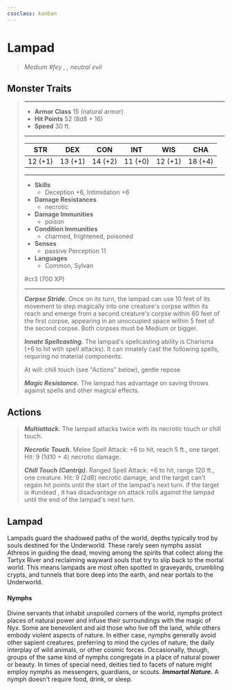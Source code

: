 ```yaml
---
cssclass: kanban
---
```


# Lampad
>*Medium #fey , , neutral evil*
## Monster Traits
>___
>- **Armor Class** 15 (natural armor)
>- **Hit Points** 52 (8d8 + 16)
>- **Speed** 30 ft.
>___
>|STR|DEX|CON|INT|WIS|CHA|
>|:---:|:---:|:---:|:---:|:---:|:---:|
>|12 (+1)|13 (+1)|14 (+2)|11 (+0)|12 (+1)|18 (+4)|
>___
>- **Skills**
>	 - Deception +6, Intimidation +6
>- **Damage Resistances**
>	 - necrotic
>- **Damage Immunities**
>	 - poison
>- **Condition Immunities**
>	 - charmed, frightened, poisoned
>- **Senses**
>	 - passive Perception 11
>- **Languages**
>	 - Common, Sylvan
>
> #cr3 (700 XP)
>___
>***Corpse Stride.*** Once on its turn, the lampad can use 10 feet of its movement to step magically into one creature's corpse within its reach and emerge from a second creature's corpse within 60 feet of the first corpse, appearing in an unoccupied space within 5 feet of the second corpse. Both corpses must be Medium or bigger.  
>
>***Innate Spellcasting.*** The lampad's spellcasting ability is Charisma (+6 to hit with spell attacks). It can innately cast the following spells, requiring no material components:  
>
>At will: chill touch (see "Actions" below), gentle repose  
>
>
>***Magic Resistance.*** The lampad has advantage on saving throws against spells and other magical effects.  
>
## Actions
>***Multiattack.*** The lampad attacks twice with its necrotic touch or chill touch.  
>
>***Necrotic Touch.*** Melee Spell Attack: +6 to hit, reach 5 ft., one target. Hit: 9 (1d10 + 4) necrotic damage.  
>
>***Chill Touch (Cantrip).*** Ranged Spell Attack: +6 to hit, range 120 ft., one creature. Hit: 9 (2d8) necrotic damage, and the target can't regain hit points until the start of the lampad's next turn. If the target is #undead , it has disadvantage on attack rolls against the lampad until the end of the lampad's next turn.
## Lampad
Lampads guard the shadowed paths of the world, depths typically trod by souls destined for the Underworld. These rarely seen nymphs assist Athreos in guiding the dead, moving among the spirits that collect along the Tartyx River and reclaiming wayward souls that try to slip back to the mortal world. This means lampads are most often spotted in graveyards, crumbling crypts, and tunnels that bore deep into the earth, and near portals to the Underworld.
#### Nymphs
Divine servants that inhabit unspoiled corners of the world, nymphs protect places of natural power and infuse their surroundings with the magic of Nyx. Some are benevolent and aid those who live off the land, while others embody violent aspects of nature. In either case, nymphs generally avoid other sapient creatures, preferring to mind the cycles of nature, the daily interplay of wild animals, or other cosmic forces. Occasionally, though, groups of the same kind of nymphs congregate in a place of natural power or beauty. In times of special need, deities tied to facets of nature might employ nymphs as messengers, guardians, or scouts.
***Immortal Nature.*** A nymph doesn't require food, drink, or sleep.
